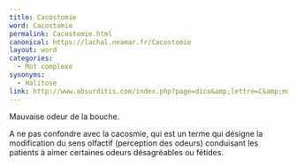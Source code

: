 ```yaml
---
title: Cacostomie
word: Cacostomie
permalink: Cacostomie.html
canonical: https://lachal.neamar.fr/Cacostomie
layout: word
categories:
  - Mot complexe
synonyms:
  - Halitose
link: http://www.absurditis.com/index.php?page=dico&amp;lettre=C&amp;mot=Cacostomie
---
```


Mauvaise odeur de la bouche.

A ne pas confondre avec la cacosmie, qui est un terme qui désigne la modification du sens olfactif (perception des odeurs) conduisant les patients à aimer certaines odeurs désagréables ou fétides.

